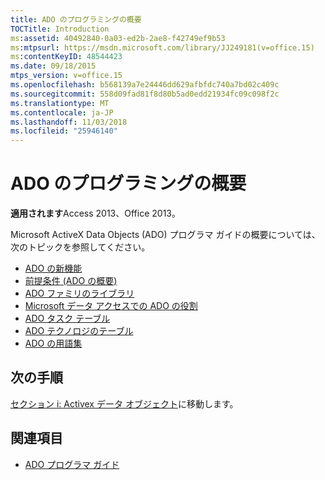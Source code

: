 ```yaml
---
title: ADO のプログラミングの概要
TOCTitle: Introduction
ms:assetid: 40492840-0a03-ed2b-2ae8-f42749ef9b53
ms:mtpsurl: https://msdn.microsoft.com/library/JJ249181(v=office.15)
ms:contentKeyID: 48544423
ms.date: 09/18/2015
mtps_version: v=office.15
ms.openlocfilehash: b568139a7e24446dd629afbfdc740a7bd02c409c
ms.sourcegitcommit: 558d09fad81f8d80b5ad0edd21934fc09c098f2c
ms.translationtype: MT
ms.contentlocale: ja-JP
ms.lasthandoff: 11/03/2018
ms.locfileid: "25946140"
---
```

# <a name="introduction-to-ado-programming"></a>ADO のプログラミングの概要

**適用されます**Access 2013、Office 2013。

Microsoft ActiveX Data Objects (ADO) プログラマ ガイドの概要については、次のトピックを参照してください。

- [ADO の新機能](what-s-new-in-ado.md)
- [前提条件 (ADO の概要)](prerequisites-ado-introduction.md)
- [ADO ファミリのライブラリ](the-ado-family-of-libraries.md)
- [Microsoft データ アクセスでの ADO の役割](the-role-of-ado-in-microsoft-data-access.md)
- [ADO タスク テーブル](ado-task-table.md)
- [ADO テクノロジのテーブル](ado-technology-table.md)
- [ADO の用語集](ado-glossary.md)

## <a name="next-steps"></a>次の手順

[セクション i: Activex データ オブジェクト](section-i-activex-data-objects.md)に移動します。

## <a name="see-also"></a>関連項目

- [ADO プログラマ ガイド](ado-programmer-s-guide.md)